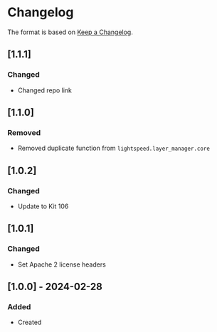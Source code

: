 # Changelog
The format is based on [Keep a Changelog](https://keepachangelog.com/en/1.0.0/).

## [1.1.1]
### Changed
- Changed repo link

## [1.1.0]
### Removed
- Removed duplicate function from `lightspeed.layer_manager.core`

## [1.0.2]
### Changed
- Update to Kit 106

## [1.0.1]
### Changed
- Set Apache 2 license headers

## [1.0.0] - 2024-02-28
### Added
- Created
